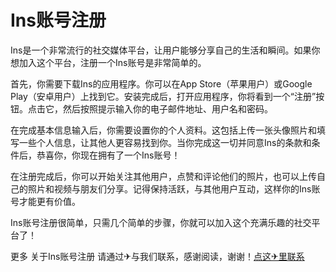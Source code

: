 # Ins账号注册

Ins是一个非常流行的社交媒体平台，让用户能够分享自己的生活和瞬间。如果你想加入这个平台，注册一个Ins账号是非常简单的。

首先，你需要下载Ins的应用程序。你可以在App Store（苹果用户）或Google Play（安卓用户）上找到它。安装完成后，打开应用程序，你将看到一个“注册”按钮。点击它，然后按照提示输入你的电子邮件地址、用户名和密码。

在完成基本信息输入后，你需要设置你的个人资料。这包括上传一张头像照片和填写一些个人信息，让其他人更容易找到你。当你完成这一切并同意Ins的条款和条件后，恭喜你，你现在拥有了一个Ins账号！

在注册完成后，你可以开始关注其他用户，点赞和评论他们的照片，也可以上传自己的照片和视频与朋友们分享。记得保持活跃，与其他用户互动，这样你的Ins账号才能更有价值。

Ins账号注册很简单，只需几个简单的步骤，你就可以加入这个充满乐趣的社交平台了！

更多 关于Ins账号注册 请通过✈与我们联系，感谢阅读，谢谢！[点这✈里联系](https://c.k02.cc)
